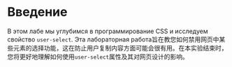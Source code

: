 # Введение

В этом лабе мы углубимся в программирование CSS и исследуем свойство `user-select`. Эта лабораторная работа旨在教您如何禁用网页中某些元素的选择功能，这在防止用户复制内容方面可能会很有用。在本实验结束时，您将更好地理解如何使用`user-select`属性及其对网页设计的影响。
